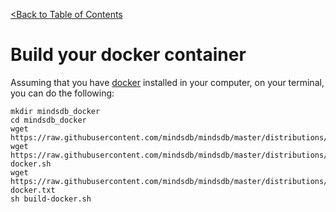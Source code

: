[<Back to Table of Contents](../../../README.md)

# Build your docker container

Assuming that you have [docker](https://docs.docker.com/install/) installed in your computer, on your terminal, you can do the following:

```
mkdir mindsdb_docker
cd mindsdb_docker
wget https://raw.githubusercontent.com/mindsdb/mindsdb/master/distributions/docker/Dockerfile
wget https://raw.githubusercontent.com/mindsdb/mindsdb/master/distributions/docker/build-docker.sh
wget https://raw.githubusercontent.com/mindsdb/mindsdb/master/distributions/docker/requirements-docker.txt
sh build-docker.sh
```
